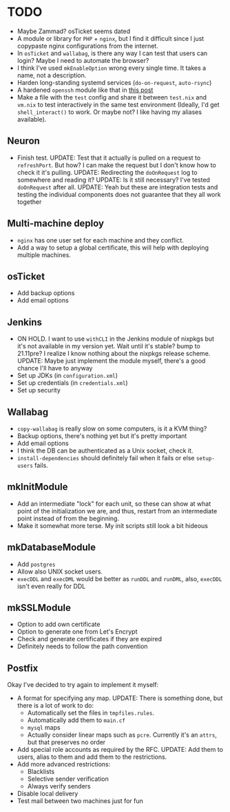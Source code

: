# TODO
* Maybe Zammad? osTicket seems dated
* A module or library for `PHP` + `nginx`, but I find it difficult since I just copypaste nginx configurations from the internet.
* In `osTicket` and `wallabag`, is there any way I can test that users can login? Maybe I need to automate the browser?
* I think I've used `mkEnableOption` wrong every single time. It takes a name, not a description.
* Harden long-standing systemd services (`do-on-request`, `auto-rsync`)
* A hardened `openssh` module like that in [this post](https://christine.website/blog/paranoid-nixos-2021-07-18)
* Make a file with the `test` config and share it between `test.nix` and `vm.nix` to test interactively in the same test environment (Ideally, I'd get `shell_interact()` to work. Or maybe not? I like having my aliases available).

## Neuron
* Finish test. UPDATE: Test that it actually is pulled on a request to `refreshPort`. But how? I can make the request but I don't know how to check it it's pulling. UPDATE: Redirecting the `doOnRequest` log to somewhere and reading it? UPDATE: Is it still necessary? I've tested `doOnRequest` after all. UPDATE: Yeah but these are integration tests and testing the individual components does not guarantee that they all work together

## Multi-machine deploy
* `nginx` has one user set for each machine and they conflict.
* Add a way to setup a global certificate, this will help with deploying multiple machines.

## osTicket
* Add backup options
* Add email options

## Jenkins
* ON HOLD. I want to use `withCLI` in the Jenkins module of nixpkgs but it's not available in my version yet. Wait until it's stable? bump to 21.11pre? I realize I know nothing about the nixpkgs release scheme. UPDATE: Maybe just implement the module myself, there's a good chance I'll have to anyway
* Set up JDKs (in `configuration.xml`)
* Set up credentials (in `credentials.xml`)
* Set up security

## Wallabag
* `copy-wallabag` is really slow on some computers, is it a KVM thing?
* Backup options, there's nothing yet but it's pretty important
* Add email options
* I think the DB can be authenticated as a Unix socket, check it.
* `install-dependencies` should definitely fail when it fails or else `setup-users` fails.

## mkInitModule
* Add an intermediate "lock" for each unit, so these can show at what point of the initialization we are, and thus, restart from an intermediate point instead of from the beginning.
* Make it somewhat more terse. My init scripts still look a bit hideous

## mkDatabaseModule
* Add `postgres`
* Allow also UNIX socket users.
* `execDDL` and `execDML` would be better as `runDDL` and `runDML`, also, `execDDL` isn't even really for DDL

## mkSSLModule
* Option to add own certificate
* Option to generate one from Let's Encrypt
* Check and generate certificates if they are expired
* Definitely needs to follow the path convention

## Postfix
Okay I've decided to try again to implement it myself:
* A format for specifying any map. UPDATE: There is something done, but there is a lot of work to do:
  * Automatically set the files in `tmpfiles.rules`.
  * Automatically add them to `main.cf`
  * `mysql` maps
  * Actually consider linear maps such as `pcre`. Currently it's an `attrs`, but that preserves no order
* Add special role accounts as required by the RFC. UPDATE: Add them to users, alias to them and add them to the restrictions.
* Add more advanced restrictions:
  * Blacklists 
  * Selective sender verification
  * Always verify senders
* Disable local delivery
* Test mail between two machines just for fun
